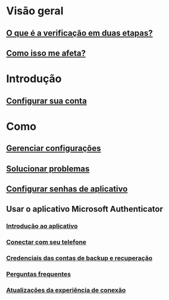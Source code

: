 # Visão geral
## [O que é a verificação em duas etapas?](multi-factor-authentication-end-user.md)
## [Como isso me afeta?](multi-factor-authentication-end-user-signin.md)

# Introdução
## [Configurar sua conta](multi-factor-authentication-end-user-first-time.md)

# Como
## [Gerenciar configurações](multi-factor-authentication-end-user-manage-settings.md)
## [Solucionar problemas](multi-factor-authentication-end-user-troubleshoot.md)
## [Configurar senhas de aplicativo](multi-factor-authentication-end-user-app-passwords.md)
## Usar o aplicativo Microsoft Authenticator
### [Introdução ao aplicativo](microsoft-authenticator-app-how-to.md)
### [Conectar com seu telefone](microsoft-authenticator-app-phone-signin-faq.md)
### [Credenciais das contas de backup e recuperação](microsoft-authenticator-app-backup-and-recovery.md)
### [Perguntas frequentes](microsoft-authenticator-app-faq.md)
### [Atualizações da experiência de conexão](sign-in-experience-updates.md)